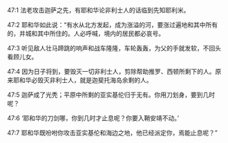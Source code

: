 <a id="1"></a>47:1  法老攻击迦萨之先，有耶和华论非利士人的话临到先知耶利米。  

<a id="2"></a>47:2  耶和华如此说：“有水从北方发起，成为涨溢的河，要涨过遍地和其中所有的，并城和其中所住的。人必呼喊，境内的居民都必哀号。  

<a id="3"></a>47:3  听见敌人壮马蹄跳的响声和战车隆隆，车轮轰轰，为父的手就发软，不回头看顾儿女。  

<a id="4"></a>47:4  因为日子将到，要毁灭一切非利士人，剪除帮助推罗、西顿所剩下的人。原来耶和华必毁灭非利士人，就是迦斐托海岛余剩的人。  

<a id="5"></a>47:5  迦萨成了光秃；平原中所剩的亚实基伦归于无有。你用刀划身，要到几时呢？  

<a id="6"></a>47:6  ‘耶和华的刀剑哪，你到几时才止息呢？你要入鞘安靖不动。’  

<a id="7"></a>47:7  耶和华既吩咐你攻击亚实基伦和海边之地，他已经派定你，焉能止息呢？”  
